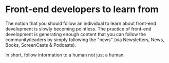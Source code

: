 # Front-end developers to learn from

The notion that you should follow an individual to learn about front-end development is slowly becoming pointless. The practice of front-end development is generating enough content that you can follow the community/leaders by simply following the "news" (via Newsletters, News, Books, ScreenCasts & Podcasts). 

In short, follow information to a human not just a human.
